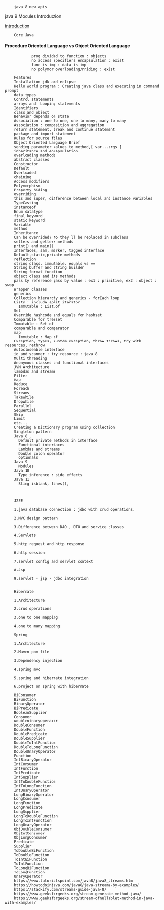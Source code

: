         java 8 new apis 

java 9 Modules Introduction

[introduction](https://beginnersbook.com/2018/09/java-9-modules/)

        Core Java

####  Procedure Oriented Language vs Object Oriented Language

                prog divided to function : objects
                no access specifiers encapsulation : exist
                func is imp : data is imp
                no polymor overloading/rriding : exist
                
        Features
        Installation jdk and eclipse
        Hello world program : Creating java class and executing in command prompt
        data types
        Control statements
        arrays and  Looping statements
        Identifiers
        class and object
        Behavior depends on state
        Association : one to one, one to many, many to many
        Association : composition and aggregation
        return statement, break and continue statement
        package and import statement
        Rules for source files
        Object Oriented Language Brief
        sending parameter values to method,[ var...args ]
        inheritance and encapsulation
        overloading methods
        abstract classes
        Constructor
        Default
        Overloaded
        chaining
        Access modifiers
        Polymorphism
        Property hiding
        overriding
        this and super, difference between local and instance variables
        TypeCasting
        instanceof
        Enum datatype
        final keyword
        static keyword
        Variable
        method
        Inheritance
        Can be overrided? No they ll be replaced in subclass
        setters and getters methods
        print() and main()
        Interfaces, sam, marker, tagged interface
        Default,static,private methods
        reflection
        string class, immutable, equals vs ==
        String buffer and String builder
        String format function
        object class and its methods
        pass by reference pass by value : ex1 : primitive, ex2 : object : swap
        Wrapper classes
        generics
        Collection hierarchy and generics - forEach loop
        Lists : include split iterator
          Immutable : List.of
        Set
        Override hashcode and equals for hashset
        Comparable for treeset
        Immutable : Set of
        comparable and comparator
        map
          Immutable : Map of
        Exception, types, custom exception, throw throws, try with resources, rethrow
        Autocloseable interface
        io and scanner : try resource : java 8
        Multi threading
        Anonymous classes and functional interfaces
        JVM Architecture
        lambdas and streams
        Filter
        Map
        Reduce
        Foreach
        Streams
        Takewhile
        Dropwhile
        Parallel
        Sequential
        Skip
        Limit
        etc...
        Creating a Dictionary program using collection
        Singleton pattern
        Java 8 . 
          Default private methods in interface
          Functional interfaces
          Lambdas and streams
          Double colon operator
          optionals
        Java 9
          Modules
        Java 10
          Type inference : side effects
        Java 11
          Sting isblank, lines(), 



        J2EE

        1.java database connection : jdbc with crud operations.

        2.MVC design pattern 

        3.Difference between DAO , DTO and service classes

        4.Servlets

        5.http request and http response

        6.http session

        7.servlet config and servlet context

        8.Jsp

        9.servlet - jsp - jdbc integration


        Hibernate

        1.Architecture

        2.crud operations

        3.one to one mapping

        4.one to many mapping 

        Spring 

        1.Architecture

        2.Maven pom file

        3.Dependency injection 

        4.spring mvc

        5.spring and hibernate integration 

        6.project on spring with hibernate
        
        BiConsumer
        BiFunction
        BinaryOperator
        BiPredicate
        BooleanSupplier
        Consumer
        DoubleBinaryOperator
        DoubleConsumer
        DoubleFunction
        DoublePredicate
        DoubleSupplier
        DoubleToIntFunction
        DoubleToLongFunction
        DoubleUnaryOperator
        Function
        IntBinaryOperator
        IntConsumer
        IntFunction
        IntPredicate
        IntSupplier
        IntToDoubleFunction
        IntToLongFunction
        IntUnaryOperator
        LongBinaryOperator
        LongConsumer
        LongFunction
        LongPredicate
        LongSupplier
        LongToDoubleFunction
        LongToIntFunction
        LongUnaryOperator
        ObjDoubleConsumer
        ObjIntConsumer
        ObjLongConsumer
        Predicate
        Supplier
        ToDoubleBiFunction
        ToDoubleFunction
        ToIntBiFunction
        ToIntFunction
        ToLongBiFunction
        ToLongFunction
        UnaryOperator
        https://www.tutorialspoint.com/java8/java8_streams.htm
        https://howtodoinjava.com/java8/java-streams-by-examples/
        https://stackify.com/streams-guide-java-8/
        https://www.geeksforgeeks.org/stream-generate-method-java/
        https://www.geeksforgeeks.org/stream-ofnullablet-method-in-java-with-examples/

